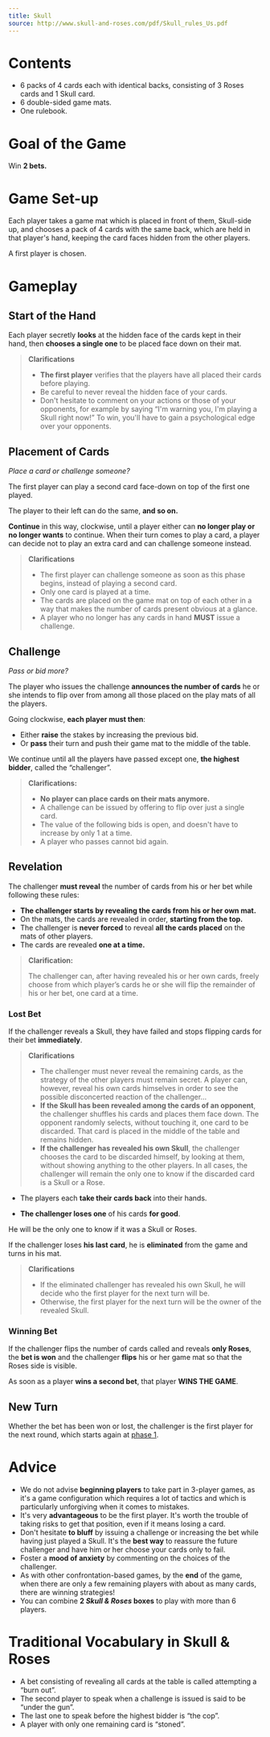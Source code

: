 ```yaml
---
title: Skull
source: http://www.skull-and-roses.com/pdf/Skull_rules_Us.pdf
---
```


# Contents
* 6 packs of 4 cards each with identical backs, consisting of 3 Roses cards and 1 Skull card.
* 6 double-sided game mats.
* One rulebook.

# Goal of the Game
Win **2 bets.**

# Game Set-up
Each player takes a game mat which is placed in front of them, Skull-side up, and chooses a pack of 4 cards with the same back, which are held in that player's hand, keeping the card faces hidden from the other players.

A first player is chosen.

# Gameplay

## Start of the Hand
Each player secretly **looks** at the hidden face of the cards kept in their hand, then **chooses a single one** to be placed face down on their mat.

> **Clarifications**
> * **The first player** verifies that the players have all placed their cards before playing.
> * Be careful to never reveal the hidden face of your cards.
> * Don't hesitate to comment on your actions or those of your opponents, for example by saying “I'm warning you, I'm playing a Skull right now!” To win, you'll have to gain a psychological edge over your opponents.

## Placement of Cards
*Place a card or challenge someone?*

The first player can play a second card face-down on top of the first one played.

The player to their left can do the same, **and so on.**

**Continue** in this way, clockwise, until a player either can **no longer play or no longer wants** to continue. When their turn comes to play a card, a player can decide not to play an extra card and can challenge someone instead.

> **Clarifications**
> * The first player can challenge someone as soon as this phase begins, instead of playing a second card.
> * Only one card is played at a time.
> * The cards are placed on the game mat on top of each other in a way that makes the number of cards present obvious at a glance.
> * A player who no longer has any cards in hand **MUST** issue a challenge.

## Challenge
*Pass or bid more?*

The player who issues the challenge **announces the number of cards** he or she intends to flip over from among all those placed on the play mats of all the players.

Going clockwise, **each player must then**:
* Either **raise** the stakes by increasing the previous bid.
* Or **pass** their turn and push their game mat to the middle of the table.

We continue until all the players have passed except one, **the highest bidder**, called the “challenger”.

> **Clarifications:**
> * **No player can place cards on their mats anymore.**
> * A challenge can be issued by offering to flip over just a single card.
> * The value of the following bids is open, and doesn't have to increase by only 1 at a time.
> * A player who passes cannot bid again. 

## Revelation
The challenger **must reveal** the number of cards from his or her bet while following these rules:
* **The challenger starts by revealing the cards from his or her own mat.**
* On the mats, the cards are revealed in order, **starting from the top.**
* The challenger is **never forced** to reveal **all the cards placed** on the mats of other players.
* The cards are revealed **one at a time.**

> **Clarification:**
>
> The challenger can, after having revealed his or her own cards, freely choose from which player’s cards he or she will flip the remainder of his or her bet, one card at a time.

### Lost Bet
If the challenger reveals a Skull, they have failed and stops flipping cards for their bet **immediately**.

> **Clarifications**
> * The challenger must never reveal the remaining cards, as the strategy of the other players must remain secret. A player can, however, reveal his own cards himselves in order to see the possible disconcerted reaction of the challenger...
> * **If the Skull has been revealed among the cards of an opponent**, the challenger shuffles his cards and places them face down. The opponent randomly selects, without touching it, one card to be discarded. That card is placed in the middle of the table and remains hidden.
> * **If the challenger has revealed his own Skull**, the challenger chooses the card to be discarded himself, by looking at them, without showing anything to the other players. In all cases, the challenger will remain the only one to know if the discarded card is a Skull or a Rose.

* The players each **take their cards back** into their hands.

* **The challenger loses one** of his cards **for good**.

He will be the only one to know if it was a Skull or Roses.

If the challenger loses **his last card**, he is **eliminated** from the game and turns in his mat.

> **Clarifications**
> * If the eliminated challenger has revealed his own Skull, he will decide who the first player for the next turn will be.
> * Otherwise, the first player for the next turn will be the owner of the revealed Skull.

### Winning Bet
If the challenger flips the number of cards called and reveals **only Roses**, the **bet is won** and the challenger **flips** his or her game mat so that the Roses side is visible.

As soon as a player **wins a second bet**, that player **WINS THE GAME**.

## New Turn
Whether the bet has been won or lost, the challenger is the first player for the next round, which starts again at [phase 1](#start-of-the-hand).

# Advice
* We do not advise **beginning players** to take part in 3-player games, as it's a game configuration which requires a lot of tactics and which is particularly unforgiving when it comes to mistakes.
* It's very **advantageous** to be the first player. It's worth the trouble of taking risks to get that position, even if it means losing a card.
* Don't hesitate **to bluff** by issuing a challenge or increasing the bet while having just played a Skull. It's the **best way** to reassure the future challenger and have him or her choose your cards only to fail.
* Foster a **mood of anxiety** by commenting on the choices of the challenger.
* As with other confrontation-based games, by the **end** of the game, when there are only a few remaining players with about as many cards, there are winning strategies!
* You can combine **2 *Skull & Roses* boxes** to play with more than 6 players.

# Traditional Vocabulary in Skull & Roses
* A bet consisting of revealing all cards at the table is called attempting a “burn out”.
* The second player to speak when a challenge is issued is said to be “under the gun”.
* The last one to speak before the highest bidder is “the cop”.
* A player with only one remaining card is “stoned”.
